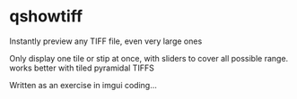 # qshowtiff
 Instantly preview any TIFF file, even very large ones

Only display one tile or stip at once, with sliders to cover all possible range.
works better with tiled pyramidal TIFFS

Written as an exercise in imgui coding...
